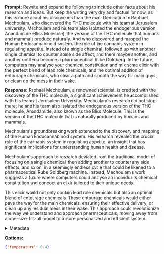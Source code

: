 **Prompt:**
Rewrite and expand the following to include other facts about his research and ideas. But keep the writing very dry and factual for now, as this is more about his discoveries than the man: Dedication to Raphael Mechoulam, who discovered the THC molecule with his team at Jerusalem university. Mechoulam and his team also isolated the endogenous version, Anandamide (Bliss Molecule), the version of the THC molecule that humans and mammals produce naturally. And who discovered and mapped the Human Endocannabinoid system. the role of the cannabis system in regulating appetite. Instead of a single chemical, followed up with another single chemical to counter some side affect, and them maybe another, and another until you become a pharmaceutical Rube Goldberg. In the future, computers may analyse your chemical constitution and mix some elixir with the perfect blend of lead role chemicals, and the optimal addition of entourage chemicals, who clear a path and smooth the way for main guys, or clean up the mess in their wake.

**Response:**
Raphael Mechoulam, a renowned scientist, is credited with the discovery of the THC molecule, a significant achievement he accomplished with his team at Jerusalem University. Mechoulam's research did not stop there; he and his team also isolated the endogenous version of the THC molecule, Anandamide, also known as the Bliss Molecule. This is the version of the THC molecule that is naturally produced by humans and mammals.

Mechoulam's groundbreaking work extended to the discovery and mapping of the Human Endocannabinoid system. His research revealed the crucial role of the cannabis system in regulating appetite, an insight that has significant implications for understanding human health and disease.

Mechoulam's approach to research deviated from the traditional model of focusing on a single chemical, then adding another to counter any side effects, and so on, in a seemingly endless cycle that could be likened to a pharmaceutical Rube Goldberg machine. Instead, Mechoulam's work suggests a future where computers could analyse an individual's chemical constitution and concoct an elixir tailored to their unique needs.

This elixir would not only contain lead role chemicals but also an optimal blend of entourage chemicals. These entourage chemicals would either pave the way for the main chemicals, ensuring their effective delivery, or clean up any residual mess in their wake. This approach could revolutionize the way we understand and approach pharmaceuticals, moving away from a one-size-fits-all model to a more personalized and efficient system.

<details><summary>Metadata</summary>

- Duration: 12107 ms
- Datetime: 2023-08-19T13:10:50.243838
- Model: gpt-4-0613

</details>

**Options:**
```json
{"temperature": 0.4}
```

